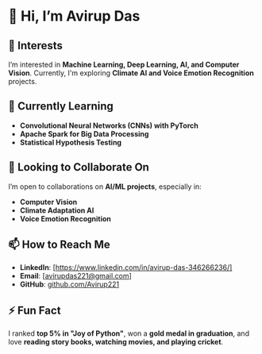 # 👋 Hi, I’m Avirup Das  

## 👀 Interests  
I’m interested in **Machine Learning, Deep Learning, AI, and Computer Vision**. Currently, I'm exploring **Climate AI and Voice Emotion Recognition** projects.  

## 🌱 Currently Learning  
- **Convolutional Neural Networks (CNNs) with PyTorch**  
- **Apache Spark for Big Data Processing**  
- **Statistical Hypothesis Testing**  

## 💞️ Looking to Collaborate On  
I’m open to collaborations on **AI/ML projects**, especially in:  
- **Computer Vision**  
- **Climate Adaptation AI**  
- **Voice Emotion Recognition**  

## 📫 How to Reach Me  
- **LinkedIn**: [https://www.linkedin.com/in/avirup-das-346266236/]  
- **Email**: [avirupdas221@gmail.com]  
- **GitHub**: [github.com/Avirup221](https://github.com/Avirup221)  



## ⚡ Fun Fact  
I ranked **top 5% in "Joy of Python"**, won a **gold medal in graduation**, and love **reading story books, watching movies, and playing cricket**.  
